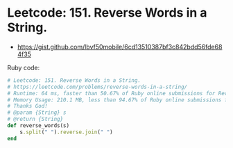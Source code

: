 # Leetcode: 151. Reverse Words in a String.

- https://gist.github.com/lbvf50mobile/6cd13510387bf3c842bdd56fde684f35

Ruby code:
```Ruby
# Leetcode: 151. Reverse Words in a String.
# https://leetcode.com/problems/reverse-words-in-a-string/
# Runtime: 64 ms, faster than 50.67% of Ruby online submissions for Reverse Words in a String.
# Memory Usage: 210.1 MB, less than 94.67% of Ruby online submissions for Reverse Words in a String
# Thanks God!
# @param {String} s
# @return {String}
def reverse_words(s)
    s.split(" ").reverse.join(" ")
end
```


